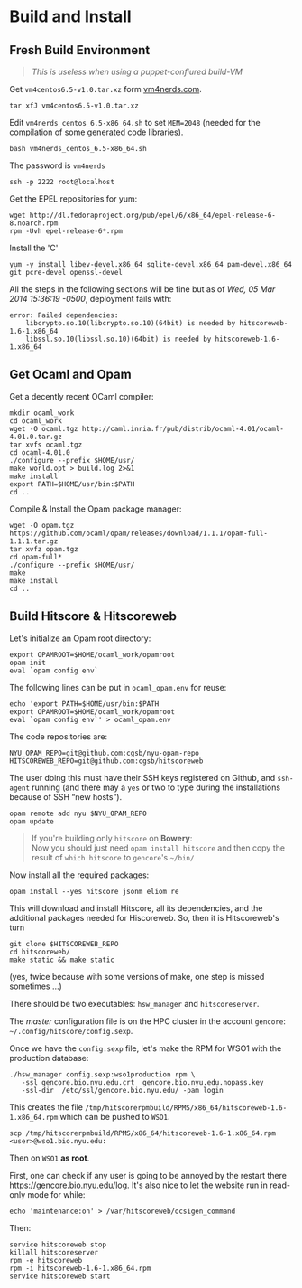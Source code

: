 Build and Install
=================

Fresh Build Environment
-----------------------

> *This is useless when using a puppet-confiured build-VM*


Get `vm4centos6.5-v1.0.tar.xz` form [vm4nerds.com](https://www.vm4nerds.com/).

    tar xfJ vm4centos6.5-v1.0.tar.xz

Edit `vm4nerds_centos_6.5-x86_64.sh` to set `MEM=2048` (needed for the
compilation of some generated code libraries).

    bash vm4nerds_centos_6.5-x86_64.sh

The password is `vm4nerds`

    ssh -p 2222 root@localhost

Get the EPEL repositories for yum:

    wget http://dl.fedoraproject.org/pub/epel/6/x86_64/epel-release-6-8.noarch.rpm
    rpm -Uvh epel-release-6*.rpm

Install the 'C'

    yum -y install libev-devel.x86_64 sqlite-devel.x86_64 pam-devel.x86_64 git pcre-devel openssl-devel

All the steps in the following sections will be fine but as of *Wed, 05 Mar
2014 15:36:19 -0500*, deployment fails with:

    error: Failed dependencies:
        libcrypto.so.10(libcrypto.so.10)(64bit) is needed by hitscoreweb-1.6-1.x86_64
        libssl.so.10(libssl.so.10)(64bit) is needed by hitscoreweb-1.6-1.x86_64


Get Ocaml and Opam
------------------

Get a decently recent OCaml compiler:

    mkdir ocaml_work
    cd ocaml_work
    wget -O ocaml.tgz http://caml.inria.fr/pub/distrib/ocaml-4.01/ocaml-4.01.0.tar.gz
    tar xvfs ocaml.tgz
    cd ocaml-4.01.0
    ./configure --prefix $HOME/usr/
    make world.opt > build.log 2>&1
    make install
    export PATH=$HOME/usr/bin:$PATH
    cd ..

Compile & Install the Opam package manager:

    wget -O opam.tgz https://github.com/ocaml/opam/releases/download/1.1.1/opam-full-1.1.1.tar.gz
    tar xvfz opam.tgz
    cd opam-full*
    ./configure --prefix $HOME/usr/
    make
    make install
    cd ..

Build Hitscore & Hitscoreweb
----------------------------

Let's initialize an Opam root directory:

    export OPAMROOT=$HOME/ocaml_work/opamroot
    opam init
    eval `opam config env`

The following lines can be put in `ocaml_opam.env` for reuse:

    echo 'export PATH=$HOME/usr/bin:$PATH
    export OPAMROOT=$HOME/ocaml_work/opamroot
    eval `opam config env`' > ocaml_opam.env

The code repositories are:

    NYU_OPAM_REPO=git@github.com:cgsb/nyu-opam-repo
    HITSCOREWEB_REPO=git@github.com:cgsb/hitscoreweb

The user doing this must have their SSH keys registered on Github, and
`ssh-agent` running (and there may a `yes` or two to type during the
installations because of SSH “new hosts”).

    opam remote add nyu $NYU_OPAM_REPO
    opam update
    
> If you're building only `hitscore` on **Bowery**:<br/>
> Now you should just need `opam install hitscore` and then copy the result of `which hitscore` to `gencore`'s `~/bin/`

Now install all the required packages:

    opam install --yes hitscore jsonm eliom re

This will download and install Hitscore, all its dependencies, and the
additional packages needed for Hiscoreweb.
So, then it is Hitscoreweb's turn

    git clone $HITSCOREWEB_REPO
    cd hitscoreweb/
    make static && make static

(yes, twice because with some versions of make, one step is missed sometimes …)

There should be two executables: `hsw_manager` and `hitscoreserver`.

The *master* configuration file is on the HPC cluster in the account `gencore`:
`~/.config/hitscore/config.sexp`.

Once we have the `config.sexp` file, let's make the RPM for WSO1 with the
production database:

    ./hsw_manager config.sexp:wso1production rpm \
       -ssl gencore.bio.nyu.edu.crt  gencore.bio.nyu.edu.nopass.key
       -ssl-dir  /etc/ssl/gencore.bio.nyu.edu/ -pam login

This creates the file
`/tmp/hitscorerpmbuild/RPMS/x86_64/hitscoreweb-1.6-1.x86_64.rpm` which
can be pushed to `WSO1`.

    scp /tmp/hitscorerpmbuild/RPMS/x86_64/hitscoreweb-1.6-1.x86_64.rpm <user>@wso1.bio.nyu.edu:

Then on `WSO1` **as root**.

First, one can check if any user is going to be annoyed by the restart there
<https://gencore.bio.nyu.edu/log>. It's also nice to let the website run in
read-only mode for while:

    echo 'maintenance:on' > /var/hitscoreweb/ocsigen_command

Then:

    service hitscoreweb stop
    killall hitscoreserver
    rpm -e hitscoreweb
    rpm -i hitscoreweb-1.6-1.x86_64.rpm
    service hitscoreweb start



